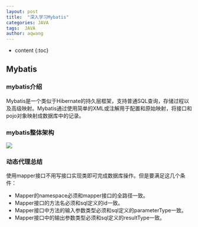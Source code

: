 ```yaml
---
layout: post
title:  "深入学习Mybatis"
categories: JAVA
tags:  JAVA
author: aqwang
---
```


* content
{:toc}
## Mybatis

### mybatis介绍

Mybatis是一个类似于Hibernate的持久层框架，支持普通SQL查询，存储过程以及高级映射。Mybatis通过使用简单的XML或注解用于配置和原始映射，将接口和pojo对象映射成数据库中的记录。

### mybatis整体架构

![](../msg/mybatis.png)



### 动态代理总结

使用mapper接口不用写接口实现类即可完成数据库操作。但是要满足这几个条件：

- Mapper的namespace必须和mapper接口的全路径一致。
- Mapper接口的方法名必须和sql定义的id一致。
- Mapper接口中方法的输入参数类型必须和sql定义的parameterType一致。
- Mapper接口中的输出参数类型必须和sql定义的resultType一致。